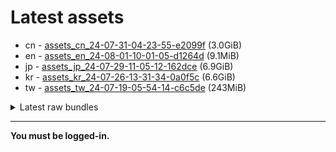 # Latest assets
- cn - [assets_cn_24-07-31-04-23-55-e2099f](https://github.com/ArknightsAssets/NewAssets/actions/runs/10190955654/artifacts/1763011848) (3.0GiB)
- en - [assets_en_24-08-01-10-01-05-d1264d](https://github.com/ArknightsAssets/NewAssets/actions/runs/10200007180/artifacts/1765068037) (9.1MiB)
- jp - [assets_jp_24-07-29-11-05-12-162dce](https://github.com/ArknightsAssets/NewAssets/actions/runs/10172648887/artifacts/1758325765) (6.9GiB)
- kr - [assets_kr_24-07-26-13-31-34-0a0f5c](https://github.com/ArknightsAssets/NewAssets/actions/runs/10172648887/artifacts/1758286949) (6.6GiB)
- tw - [assets_tw_24-07-19-05-54-14-c6c5de](https://github.com/ArknightsAssets/NewAssets/actions/runs/10089804512/artifacts/1738304986) (243MiB)

<details>
<summary>Latest raw bundles</summary>

- cn - [bundles_cn_24-07-31-04-23-55-e2099f](https://github.com/ArknightsAssets/NewAssets/actions/runs/10190955654/artifacts/1763013032) (1.1GiB)
- en - [bundles_en_24-08-01-10-01-05-d1264d](https://github.com/ArknightsAssets/NewAssets/actions/runs/10200007180/artifacts/1765068138) (5.5MiB)
- jp - [bundles_jp_24-07-29-11-05-12-162dce](https://github.com/ArknightsAssets/NewAssets/actions/runs/10172648887/artifacts/1758329686) (2.3GiB)
- kr - [bundles_kr_24-07-26-13-31-34-0a0f5c](https://github.com/ArknightsAssets/NewAssets/actions/runs/10172648887/artifacts/1758289956) (2.2GiB)
- tw - [bundles_tw_24-07-19-05-54-14-c6c5de](https://github.com/ArknightsAssets/NewAssets/actions/runs/10089804512/artifacts/1738305237) (100MiB)

</details>

---

**You must be logged-in.**
